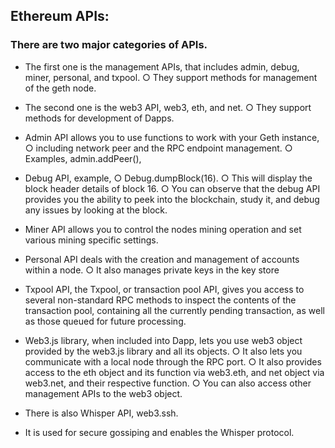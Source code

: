 ## Ethereum APIs:

### There are two major categories of APIs. 
- The first one is the management APIs, that includes admin, debug, miner, personal, and txpool.
	○ They support methods for management of the geth node.
- The second one is the web3 API, web3, eth, and net. 
	○ They support methods for development of Dapps.

-  Admin API allows you to use functions to work with your Geth instance, 
	○ including network peer and the RPC endpoint management. 
	○ Examples, admin.addPeer(), 
- Debug API, example, 
	○ Debug.dumpBlock(16). 
	○ This will display the block header details of block 16. 
	○ You can observe that the debug API provides you the ability to peek into the blockchain, study it, and debug any issues by looking at the block.
	
- Miner API allows you to control the nodes mining operation and set various mining specific settings.
- Personal API deals with the creation and management of accounts within a node. 
	○ It also manages private keys in the key store

- Txpool API, the Txpool, or transaction pool API, gives you access to several non-standard RPC methods to inspect the contents of the transaction pool, containing all the currently pending transaction, as well as those queued for future processing. 

- Web3.js library, when included into Dapp, lets you use web3 object provided by the web3.js library and all its objects. 
	○ It also lets you communicate with a local node through the RPC port.
	○ It also provides access to the eth object and its function via web3.eth, and net object via web3.net, and their respective function.
	○ You can also access other management APIs to the web3 object.

- There is also Whisper API, web3.ssh. 
- It is used for secure gossiping and enables the Whisper protocol.

